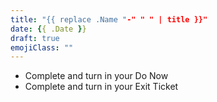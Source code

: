 ```yaml
---
title: "{{ replace .Name "-" " " | title }}"
date: {{ .Date }}
draft: true
emojiClass: ""
---
```


- Complete and turn in your Do Now
- Complete and turn in your Exit Ticket